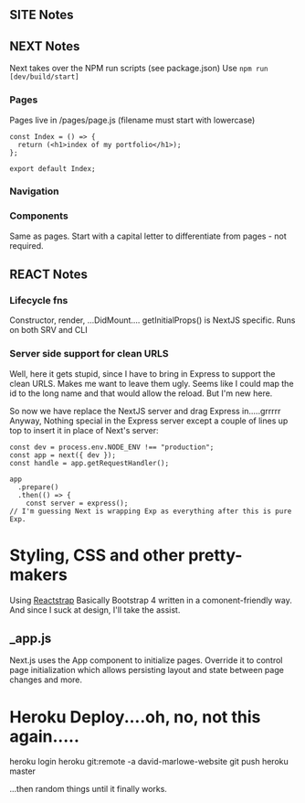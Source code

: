 ## SITE Notes

## NEXT Notes

Next takes over the NPM run scripts (see package.json) Use `npm run [dev/build/start]`

### Pages

Pages live in /pages/page.js (filename must start with lowercase)

```
const Index = () => {
  return (<h1>index of my portfolio</h1>);
};

export default Index;
```

### Navigation

### Components

Same as pages. Start with a capital letter to differentiate from pages - not required.

## REACT Notes

### Lifecycle fns

Constructor, render, ...DidMount....
getInitialProps() is NextJS specific. Runs on both SRV and CLI

### Server side support for clean URLS

Well, here it gets stupid, since I have to bring in Express to support the clean URLS. Makes me want to leave them ugly. Seems like I could map the id to the long name and that would allow the reload. But I'm new here.

So now we have replace the NextJS server and drag Express in.....grrrrr
Anyway, Nothing special in the Express server except a couple of lines up top to insert it in place of Next's server:

```
const dev = process.env.NODE_ENV !== "production";
const app = next({ dev });
const handle = app.getRequestHandler();

app
  .prepare()
  .then(() => {
    const server = express();
// I'm guessing Next is wrapping Exp as everything after this is pure Exp.
```

# Styling, CSS and other pretty-makers

Using [Reactstrap](https://reactstrap.github.io/) Basically Bootstrap 4 written in a comonent-friendly way. And since I suck at design, I'll take the assist.

## \_app.js

Next.js uses the App component to initialize pages. Override it to control page initialization which allows persisting layout and state between page changes and more.

# Heroku Deploy....oh, no, not this again.....

heroku login
heroku git:remote -a david-marlowe-website
git push heroku master

...then random things until it finally works.
